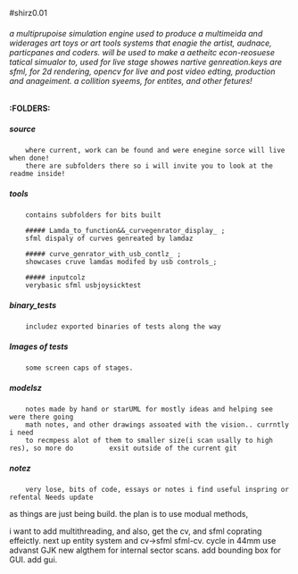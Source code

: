 
#shirz0.01
###### a multiprupoise simulation engine used to produce a multimeida and widerages art toys or art tools systems that enagie the artist, audnace, particpanes and coders. will be used to make a aetheitc econ-reosuese tatical simualor to, used for live stage showes nartive genreation.keys are sfml, for 2d rendering, opencv for live and post video edting, production and anageiment. a collition syeems, for entites, and other fetures!

#### :FOLDERS: 

##### source
		where current, work can be found and were enegine sorce will live when done!
		there are subfolders there so i will invite you to look at the readme inside!

##### tools
		contains subfolders for bits built

		##### Lamda_to_function&&_curvegenrator_display_ ; 
		sfml dispaly of curves genreated by lamdaz

		##### curve_genrator_with_usb_contlz_ ; 
		showcases cruve lamdas modifed by usb controls_;

		##### inputcolz
		verybasic sfml usbjoysicktest

##### binary_tests
		includez exported binaries of tests along the way

##### Images of tests 
		some screen caps of stages.

##### modelsz 
		notes made by hand or starUML for mostly ideas and helping see were there going
		math notes, and other drawings assoated with the vision.. currntly i need
		to recmpess alot of them to smaller size(i scan usally to high res), so more do 		exsit outside of the current git 

##### notez 
		very lose, bits of code, essays or notes i find useful inspring or refental Needs update




as things are just being build. 
the plan is to use modual methods,

i want to add multithreading, and also, get the cv, and sfml coprating effeictly.
next up entity system and cv->sfml sfml-cv. cycle in 44mm use advanst GJK new algthem
for internal sector scans. add bounding box for GUI. add gui.






